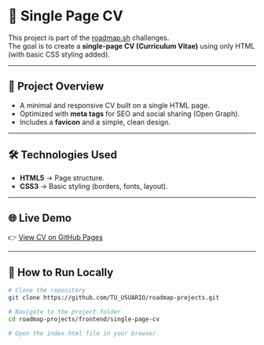 # 📄 Single Page CV

This project is part of the [roadmap.sh](https://roadmap.sh/) challenges.  
The goal is to create a **single-page CV (Curriculum Vitae)** using only HTML (with basic CSS styling added).  

---

## 🚀 Project Overview

- A minimal and responsive CV built on a single HTML page.  
- Optimized with **meta tags** for SEO and social sharing (Open Graph).  
- Includes a **favicon** and a simple, clean design.  

---

## 🛠 Technologies Used

- **HTML5** → Page structure.  
- **CSS3** → Basic styling (borders, fonts, layout).  

---

## 🌐 Live Demo

👉 [View CV on GitHub Pages](https://juligz.github.io/roadmap-projects/frontend/single-page-cv/)  

---

## 📌 How to Run Locally

```bash
# Clone the repository
git clone https://github.com/TU_USUARIO/roadmap-projects.git

# Navigate to the project folder
cd roadmap-projects/frontend/single-page-cv

# Open the index.html file in your browser
